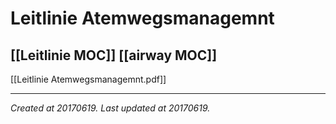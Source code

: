 # Leitlinie Atemwegsmanagemnt
 [[Leitlinie MOC]] [[airway MOC]] 
---

[[Leitlinie Atemwegsmanagemnt.pdf]]



---

_Created at 20170619._
_Last updated at 20170619._



